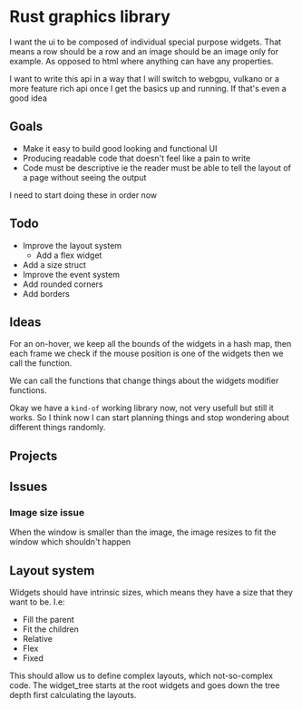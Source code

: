# Rust graphics library

I want the ui to be composed of individual special purpose widgets. That means a row should be a row and an image should be an image only for example. As opposed to html where anything can have any properties.  

I want to write this api in a way that I will switch to webgpu, vulkano or a more feature rich api once
I get the basics up and running. If that's even a good idea

## Goals

- Make it easy to build good looking and functional UI
- Producing readable code that doesn't feel like a pain to write
- Code must be descriptive ie the reader must be able to tell the layout of a page without seeing the output

I need to start doing these in order now

## Todo

- Improve the layout system
  - Add a flex widget
- Add a size struct
- Improve the event system
- Add rounded corners
- Add borders

## Ideas

For an on-hover, we keep all the bounds of the widgets in a hash map, then each frame we check
if the mouse position is one of the widgets then we call the function.

We can call the functions that change things about the widgets modifier functions.


Okay we have a `kind-of` working library now, not very usefull but still it works. So I think now I 
can start planning things and stop wondering about different things randomly.

## Projects

## Issues

### Image size issue

When the window is smaller than the image, the image resizes to fit the window which shouldn't happen


## Layout system

Widgets should have intrinsic sizes, which means they have a size that they want to be. I.e:

- Fill the parent
- Fit the children
- Relative
- Flex 
- Fixed

This should allow us to define complex layouts, which not-so-complex code. The widget_tree starts at the root
widgets and goes down the tree depth first calculating the layouts. 


